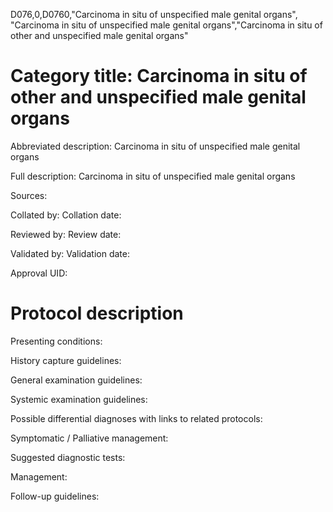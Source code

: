 D076,0,D0760,"Carcinoma in situ of unspecified male genital organs", "Carcinoma in situ of unspecified male genital organs","Carcinoma in situ of other and unspecified male genital organs"
# Category title: Carcinoma in situ of other and unspecified male genital organs

Abbreviated description: Carcinoma in situ of unspecified male genital organs

Full description: Carcinoma in situ of unspecified male genital organs

Sources:

Collated by:
Collation date:

Reviewed by:
Review date:

Validated by:
Validation date:

Approval UID:

# Protocol description

Presenting conditions:

History capture guidelines:

General examination guidelines:

Systemic examination guidelines:

Possible differential diagnoses with links to related protocols:

Symptomatic / Palliative management:

Suggested diagnostic tests:

Management:

Follow-up guidelines:
